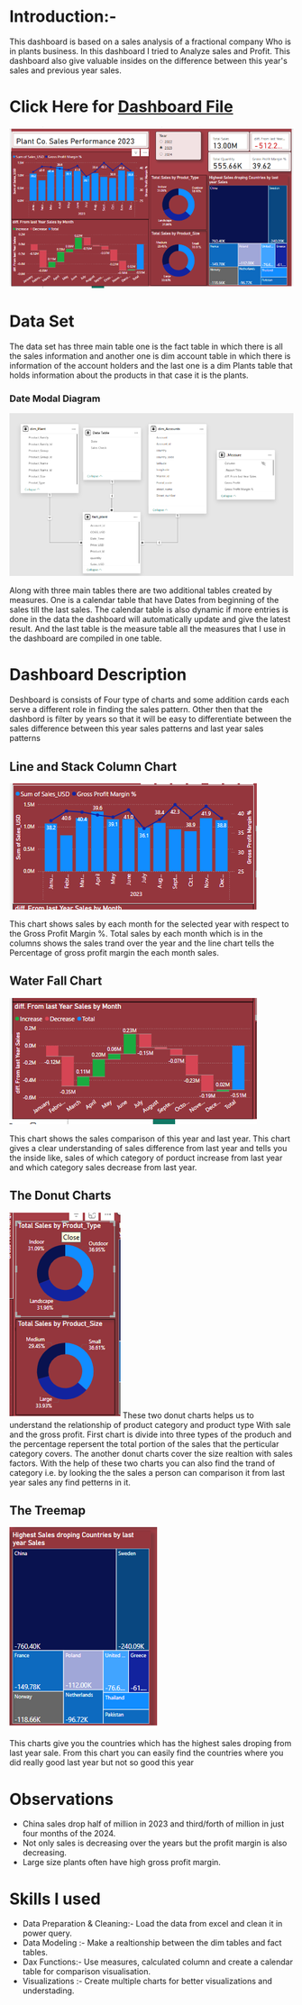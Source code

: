 # Introduction:-
This dashboard is based on a sales analysis of a fractional company Who is in plants business.
In this dashboard I tried to Analyze sales and Profit. This dashboard also give valuable insides on the difference between this year's sales and previous year sales.
<rn>
<rn>
<rn>


<rn>

# Click Here for [Dashboard File](Plant%20Co.%20Performance%20Dashboard.pbix)

  ![dashbord pic](https://github.com/Lovemann1/Sales_Perf._Power_BI/blob/main/Assets/Dashboard%20View.png)

  # Data Set 
The data set has three main table one is the fact table in which there is all the sales information and another one
is dim account table in which there is information of the account holders and the last one is a dim Plants table that holds information about the products in that case it is the plants.

### Date Modal Diagram 
![date set](Assets/Data%20Set%20.png)

<rn>
Along with three main tables there are two additional tables created by measures. One is a calendar table that have Dates from beginning of the sales till the last sales. The calendar table is also dynamic if 
 more entries is done in the data the dashboard will automatically update and give the latest result. And the last table is the measure table all the measures that I use in the dashboard are compiled in one table.

 # Dashboard Description 
  Deshboard is consists of Four type of charts and some addition cards each serve a different role in finding the sales pattern. Other then that the dashbord is filter by years so that it will be easy to differentiate between the sales difference between this year sales patterns and last year sales patterns
 
  ## Line and Stack Column Chart
  
  ![sales and cross Profit](https://github.com/Lovemann1/Sales_Perf._Power_BI/blob/main/Assets/Relation%20in%20Sales%20and%20Gross%20profit%20%25.png?raw=true)
  
  <rn>
  

  This chart shows sales by each month for the selected year with respect to the Gross Profit Margin %. Total sales by each month which is in the columns shows the sales trand over the year and the line chart tells the Percentage of gross profit margin the each month sales.
  ## Water Fall Chart 
  ![water fall chart](https://github.com/Lovemann1/Sales_Perf._Power_BI/blob/main/Assets/Sales%20Comparison%20From%20last%20Year.png?raw=true)
  
  <rn>
  
  This chart shows the sales comparison of this year and last year. This chart gives a clear understanding of sales difference from last year and tells you the inside like, sales of which category of porduct increase from last year and which category sales decrease from last year.
  ## The Donut Charts
  ![dounat charts](https://github.com/Lovemann1/Sales_Perf._Power_BI/blob/main/Assets/Sales%20by%20Product%20Category%20and%20Size.png?raw=true)
  These two donut charts helps us to understand the relationship of product category and product type With sale and the gross profit. First chart is divide into three types of the produch and the percentage repersent the total portion of the sales that the perticular category covers. The another donut charts cover the size realtion with sales factors. With the help of these two charts you can also find the trand of category i.e. by looking the the sales a person can comparison it from last year sales any find petterns in it.
  ## The Treemap 
  ![countries with highest sale drop](https://github.com/Lovemann1/Sales_Perf._Power_BI/blob/main/Assets/Countries%20With%20highest%20sales%20droping%20from%20last%20year.png?raw=true)
  <rn>
  
  This charts give you the countries which has the highest sales droping from last year sale. From this chart you can easily find the countries where you did really good last year but not so good this year 

  # Observations
  - China sales drop half of million in 2023 and third/forth of million in just four months of the 2024.
  - Not only sales is decreasing over the years but the profit margin is also decreasing.
  - Large size plants often have high gross profit margin.
# Skills I used 
- Data Preparation & Cleaning:- Load the data from excel and clean it in power query.
- Data Modeling :- Make a realtionship between the dim tables and fact tables.
- Dax Functions:- Use measures, calculated column and create a calendar table for comparison visualisation.
- Visualizations :- Create multiple charts for better visualizations and understading.
  
  


  
  

 
